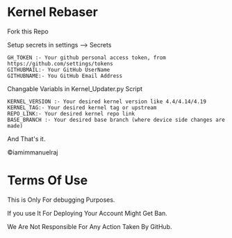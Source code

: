 # Kernel Rebaser

Fork this Repo

Setup secrets in settings --> Secrets

```text
GH_TOKEN :- Your github personal access token, from https://github.com/settings/tokens
GITHUBMAIL:- Your GitHub UserName
GITHUBNAME:- You GitHub Email Address
```

Changable Variabls in Kernel_Updater.py Script
```text
KERNEL_VERSION :- Your desired kernel version like 4.4/4.14/4.19
KERNEL_TAG:- Your desired kernel tag or upstream
REPO_LINK:- Your desired kernel repo link
BASE_BRANCH :- Your desired base branch (where device side changes are made)
```

And That's it.

©iamimmanuelraj

# Terms Of Use 

This is Only For debugging Purposes.

If you use It For Deploying Your Account Might Get Ban.

We Are Not Responsible For Any Action Taken By GitHub.
